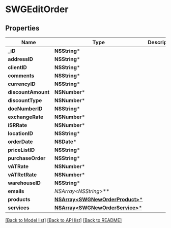 # SWGEditOrder

## Properties
Name | Type | Description | Notes
------------ | ------------- | ------------- | -------------
**_iD** | **NSString*** |  | 
**addressID** | **NSString*** |  | 
**clientID** | **NSString*** |  | 
**comments** | **NSString*** |  | [optional] 
**currencyID** | **NSString*** |  | 
**discountAmount** | **NSNumber*** |  | [optional] 
**discountType** | **NSNumber*** |  | [optional] 
**docNumberID** | **NSString*** |  | [optional] 
**exchangeRate** | **NSNumber*** |  | [optional] 
**iSRRate** | **NSNumber*** |  | [optional] 
**locationID** | **NSString*** |  | 
**orderDate** | **NSDate*** |  | 
**priceListID** | **NSString*** |  | 
**purchaseOrder** | **NSString*** |  | [optional] 
**vATRate** | **NSNumber*** |  | [optional] 
**vATRetRate** | **NSNumber*** |  | [optional] 
**warehouseID** | **NSString*** |  | 
**emails** | **NSArray&lt;NSString*&gt;*** |  | [optional] 
**products** | [**NSArray&lt;SWGNewOrderProduct&gt;***](SWGNewOrderProduct.md) |  | [optional] 
**services** | [**NSArray&lt;SWGNewOrderService&gt;***](SWGNewOrderService.md) |  | [optional] 

[[Back to Model list]](../README.md#documentation-for-models) [[Back to API list]](../README.md#documentation-for-api-endpoints) [[Back to README]](../README.md)


